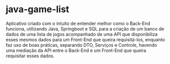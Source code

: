 # java-game-list
  Aplicativo criado com o intuito de entender melhor como o Back-End funciona, utilizando Java, Springboot e SQL para a criação de um banco de dados de uma lista de jogos acompanhado de uma API que disponibiliza esses mesmos dados para um Front-End que queira requisitá-los, enquanto faz uso de boas práticas, separando DTO, Serviços e Controle, havendo uma mediação da API entre o Back-End e um Front-End que queira requisitar esses dados.
